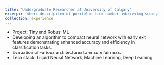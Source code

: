 ```yaml
---
title: "Undergraduate Researcher at University of Calgary"
excerpt: "Short description of portfolio item number 1<br/><img src='/images/mitacs.png' width='300' height='100'>"
collection: experience
---
```


- Project: Tiny and Robust ML
- Developing an algorithm to compact neural network with early exit features demonstrating enhanced accuracy and efficiency in classification tasks.
- Evaluation of various architectures to ensure fairness.
- Tech stack: Liquid Neural Network, Machine Learning, Deep Learning
